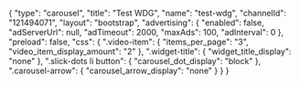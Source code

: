 {
    "type": "carousel",
    "title": "Test WDG",
    "name": "test-wdg",
    "channelId": "121494071",
    "layout": "bootstrap",
    "advertising": {
        "enabled": false,
        "adServerUrl": null,
        "adTimeout": 2000,
        "maxAds": 100,
        "adInterval": 0
    },
    "preload": false,
    "css": {
        ".video-item": {
            "items_per_page": "3",
            "video_item_display_amount": "2"
        },
        ".widget-title": {
            "widget_title_display": "none"
        },
        ".slick-dots li button": {
            "carousel_dot_display": "block"
        },
        ".carousel-arrow": {
            "carousel_arrow_display": "none"
        }
    }
}